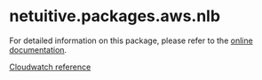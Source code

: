 # netuitive.packages.aws.nlb

For detailed information on this package, please refer to the [online documentation](https://help.netuitive.com/Content/Integrations/aws.htm).

[Cloudwatch reference](https://docs.aws.amazon.com/elasticloadbalancing/latest/network/load-balancer-cloudwatch-metrics.html)
